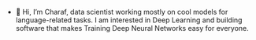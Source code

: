 - 👋 Hi, I’m Charaf, data scientist working mostly on cool models for language-related tasks.
  I am interested in Deep Learning and building software that makes Training Deep Neural Networks easy for everyone.




